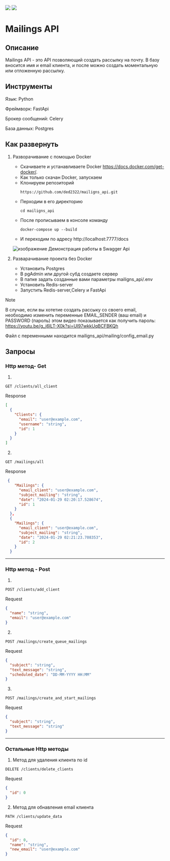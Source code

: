 <img src=https://img.shields.io/badge/python-3.9-violet> <img src=https://img.shields.io/badge/linter-black-green>
# Mailings API

## Описание
Mailings API - это API позволяющий создать рассылку на почту.
В базу вносится имя и email клиента, и после можно создать моментальную или отложенную рассылку.

## Инструменты

Язык: Python

Фреймворк: FastApi

Брокер сообщений: Celery

База данных: Postgres

## Как развернуть
1. Разворачивание с помощью Docker
    - Скачиваете и устанавливаете Docker https://docs.docker.com/get-docker/.
    - Как только скачан Docker, запускаем
    - Клонируем репозиторий
        ```
        https://github.com/ded2322/mailigns_api.git
        ```
    - Перходим в его директорию
      ```
      cd mailigns_api
      ```
    - После прописываем в консоле команду
      ```
      docker-compose up --build
      ```
    - И переходим по адресу http://localhost:7777/docs
      
    ![изображение](https://github.com/ded2322/mailigns_api/assets/151318767/e73e7604-732b-492e-9b42-4e6565f4e175)
    Демонстрация работы в Swagger Api
   
2. Разварачивание проекта без Docker
   - Установить Postgres
   - В pgAdmin или другой субд создаете сервер
   - В папке задать созданные вами параметры mailigns_api/.env
   - Установить Redis-server
   - Запустить Redis-server,Сelery и FastApi
> [!Note]
> В случае, если вы хотетие создать рассыку со своего email, необходимо изменить переменные EMAIL_SENDER (ваш email) и PASSWORD (пароль) этом видео показывается как получить пароль: https://youtu.be/g_j6ILT-X0k?si=UI97wkkUqBCFBKQh
> 
> Файл с переменными находится mailigns_api/mailing/config_email.py

## Запросы

### Http метод- Get
1.
  ```http
  GET /clients/all_client
  ```
Response
```json
[
  {
    "Clients": {
      "email": "user@example.com",
      "username": "string",
      "id": 1
    }
  }
]
```
2.
```http
GET /mailings/all
```
Response
```json
 {
    "Mailings": {
      "email_client": "user@example.com",
      "subject_mailing": "string",
      "date": "2024-01-29 02:20:17.528674",
      "id": 1
    }
  },
  {
    "Mailings": {
      "email_client": "user@example.com",
      "subject_mailing": "string",
      "date": "2024-01-29 02:21:23.708353",
      "id": 2
    }
  }
```
---

### Http метод - Post
1.
```http
POST /clients/add_client
```
Request
```json
{
  "name": "string",
  "email": "user@example.com"
}
```

2.
```http
POST /mailings/create_queue_mailings
```
Request
```json
{
  "subject": "string",
  "text_message": "string",
  "scheduled_date": "DD-MM-YYYY HH:MM"
}
```

3.
```http
POST /mailings/create_and_start_mailings
```
Request
```json
{
  "subject": "string",
  "text_message": "string"
}
```
---

### Остальные Http методы
1. Метод для удаления клиента по id
```http
DELETE /clients/delete_clients
```
Request
```json
{
  "id": 0
}
```
2. Метод для обнавления email клиента
```http
PATH /clients/update_data
```
Request
```json
{
  "id": 0,
  "name": "string",
  "new_email": "user@example.com"
}
```
   

